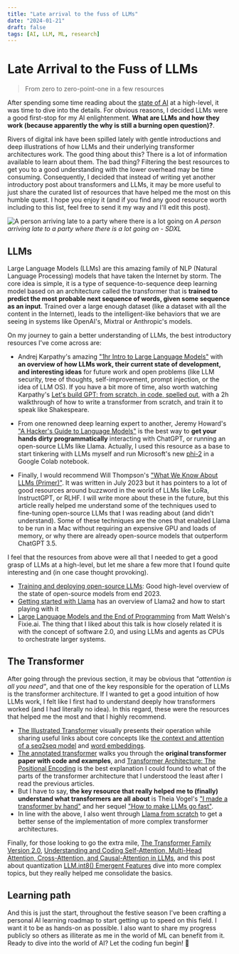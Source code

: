 ```yaml
---
title: "Late arrival to the fuss of LLMs"
date: "2024-01-21"
draft: false
tags: [AI, LLM, ML, research]
---
```


# Late Arrival to the Fuss of LLMs
> From zero to zero-point-one in a few resources

After spending some time reading about the [state of AI](./2023-12-07-state-ai.md) at a high-level, it was time to dive into the details. For obvious reasons, I decided LLMs were a good first-stop for my AI enlightenment. __What are LLMs and how they work (because apparently the why is still a burning open question)?__.

Rivers of digital ink have been spilled lately with gentle introductions and deep illustrations of how LLMs and their underlying transformer architectures work. The good thing about this? There is a lot of information available to learn about them. The bad thing? Filtering the best resources to get you to a good understanding with the lower overhead may be time consuming. Consequently, I decided that instead of writing yet another introductory post about transformers and LLMs, it may be more useful to just share the curated list of resources that have helped me the most on this humble quest. I hope you enjoy it (and if you find any good resource worth including to this list, feel free to send it my way and I'll edit this post). 

![A person arriving late to a party where there is a lot going on](../images/llm-arrive-late.png)
*A person arriving late to a party where there is a lot going on - SDXL*

##  LLMs
Large Language Models (LLMs) are this amazing family of NLP (Natural Language Processing) models that have taken the Internet by storm. The core idea is simple, it is a type of sequence-to-sequence deep learning model based on an architecture called the transformer that is __trained to predict the most probable next sequence of words, given some sequence as an input__. Trained over a large enough dataset (like a dataset with all the content in the Internet), leads to the intelligent-like behaviors that we are seeing in systems like OpenAI's, Mixtral or Anthropic's models.

On my journey to gain a better understanding of LLMs, the best introductory resources I've come across are:
- Andrej Karpathy's amazing ["1hr Intro to Large Language Models"](https://www.youtube.com/watch?v=zjkBMFhNj_g) with __an overview of how LLMs work, their current state of development, and interesting ideas__ for future work and open problems (like LLM security, tree of thoughts, self-improvement, prompt injection, or the idea of LLM OS). If you have a bit more of time, also worth watching Karpathy's [Let's build GPT: from scratch, in code, spelled out](https://www.youtube.com/watch?v=kCc8FmEb1nY), with a 2h walkthrough of how to write a transformer from scratch, and train it to speak like Shakespeare.

- From one renowned deep learning expert to another, Jeremy Howard's ["A Hacker's Guide to Language Models"](https://www.youtube.com/watch?v=jkrNMKz9pWU) is the best way to __get your hands dirty programmatically__ interacting with ChatGPT, or running an open-source LLMs like Llama. Actually, I used this resource as a base to start tinkering with LLMs myself and run Microsoft's new [phi-2](https://www.microsoft.com/en-us/research/blog/phi-2-the-surprising-power-of-small-language-models/) in a Google Colab notebook. 

- Finally, I would recommend Will Thompson's ["What We Know About LLMs (Primer)"](https://willthompson.name/what-we-know-about-llms-primer). It was written in July 2023 but it has pointers to a lot of good resources around buzzword in the world of LLMs like LoRa, InstructGPT, or RLHF. I will write more about these in the future, but this article really helped me understand some of the techniques used to fine-tuning open-source LLMs that I was reading about (and didn't understand). Some of these techniques are the ones that enabled Llama to be run in a Mac without requiring an expensive GPU and loads of memory, or why there are already open-source models that outperform ChatGPT 3.5.

I feel that the resources from above were all that I needed to get a good grasp of LLMs at a high-level, but let me share a few more that I found quite interesting and (in one case thought provoking).
- [Training and deploying open-source LLMs](https://www.youtube.com/watch?v=Ma4clS-IdhA): Good high-level overview of the state of open-source models from end 2023.
- [Getting started with Llama](https://ai.meta.com/llama/get-started/) has an overview of Llama2 and how to start playing with it
- [Large Language Models and the End of Programming](https://www.youtube.com/watch?v=JhCl-GeT4jw) from Matt Welsh's Fixie.ai. The thing that I liked about this talk is how closely related it is with the concept of software 2.0, and using LLMs and agents as CPUs to orchestrate larger systems.

## The Transformer
After going through the previous section, it may be obvious that _"attention is all you need"_, and that one of the key responsible for the operation of LLMs is the transformer architecture. If I wanted to get a good intuition of how LLMs work, I felt like I first had to understand deeply how transformers worked (and I had literally no idea). In this regard, these were the resources that helped me the most and that I highly recommend.
- [The Illustrated Transformer](https://jalammar.github.io/illustrated-transformer/) visually presents their operation while sharing useful links about core concepts like [the context and attention of a seq2seq model](https://machinelearningmastery.com/what-are-word-embeddings/) and [word embeddings](https://machinelearningmastery.com/what-are-word-embeddings/).
- [The annotated transformer](https://nlp.seas.harvard.edu/2018/04/03/attention.html) walks you through the __original transformer paper with code and examples__, and [Transformer Architecture: The Positional Encoding](https://kazemnejad.com/blog/transformer_architecture_positional_encoding/) is the best explanation I could found to what of the parts of the transformer architecture that I understood the least after I read the previous articles.
- But I have to say, __the key resource that really helped me to (finally) understand what transformers are all about__ is Theia Vogel's ["I made a transformer by hand"](https://vgel.me/posts/handmade-transformer/) and her sequel ["How to make LLMs go fast"](https://vgel.me/posts/faster-inference/). 
- In line with the above, I also went through [Llama from scratch](https://blog.briankitano.com/llama-from-scratch/) to get a better sense of the implementation of more complex transformer architectures.

Finally, for those looking to go the extra mile, [The Transformer Family Version 2.0](https://lilianweng.github.io/posts/2023-01-27-the-transformer-family-v2/), [Understanding and Coding Self-Attention, Multi-Head Attention, Cross-Attention, and Causal-Attention in LLMs](https://magazine.sebastianraschka.com/p/understanding-and-coding-self-attention), and this post about quantization [LLM.int8() Emergent Features](https://timdettmers.com/2022/08/17/llm-int8-and-emergent-features/) dive into more complex topics, but they really helped me consolidate the basics.

## Learning path
And this is just the start, throughout the festive season I've been crafting a personal AI learning roadmap to start getting up to speed on this field. I want it to be as hands-on as possible. I also want to share my progress publicly so others as illiterate as me in the world of ML can benefit from it. Ready to dive into the world of AI? Let the coding fun begin! 🎉
